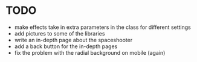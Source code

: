 # TODO
- make effects take in extra parameters in the class for different settings
- add pictures to some of the libraries
- write an in-depth page about the spaceshooter
- add a back button for the in-depth pages
- fix the problem with the radial background on mobile (again)
